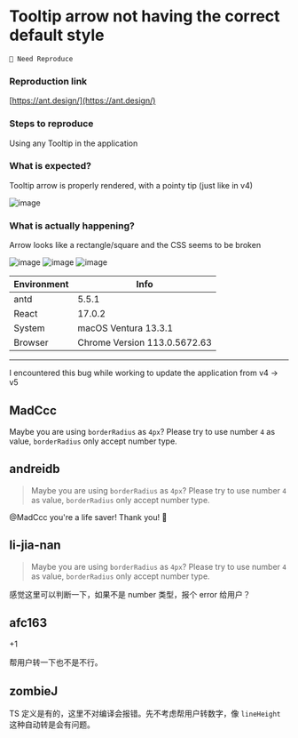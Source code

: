 # Tooltip arrow not having the correct default style

`🤔 Need Reproduce`

### Reproduction link

[https://ant.design/](https://ant.design/)

### Steps to reproduce

Using any Tooltip in the application

### What is expected?

Tooltip arrow is properly rendered, with a pointy tip (just like in v4)

![image](https://github.com/ant-design/ant-design/assets/62032417/195437b6-4dbb-4a20-b052-b985297c5ba0)

### What is actually happening?

Arrow looks like a rectangle/square and the CSS seems to be broken

![image](https://github.com/ant-design/ant-design/assets/62032417/8218f393-0872-4806-ad0c-5894064ebe4a)
![image](https://github.com/ant-design/ant-design/assets/62032417/563b1c05-9425-4d0c-9a4d-0dc23733bd99)
![image](https://github.com/ant-design/ant-design/assets/62032417/f6f15a2c-6a20-4cac-8f81-5e7d3cdd2be1)

| Environment | Info                         |
| ----------- | ---------------------------- |
| antd        | 5.5.1                        |
| React       | 17.0.2                       |
| System      | macOS Ventura 13.3.1         |
| Browser     | Chrome Version 113.0.5672.63 |

---

I encountered this bug while working to update the application from v4 -> v5

<!-- generated by ant-design-issue-helper. DO NOT REMOVE -->

## MadCcc

Maybe you are using `borderRadius` as `4px`? Please try to use number `4` as value, `borderRadius` only accept number type.

## andreidb

> Maybe you are using `borderRadius` as `4px`? Please try to use number `4` as value, `borderRadius` only accept number type.

@MadCcc you're a life saver! Thank you! 💯

## li-jia-nan

> Maybe you are using `borderRadius` as `4px`? Please try to use number `4` as value, `borderRadius` only accept number type.

感觉这里可以判断一下，如果不是 number 类型，报个 error 给用户？

## afc163

+1

帮用户转一下也不是不行。

## zombieJ

TS 定义是有的，这里不对编译会报错。先不考虑帮用户转数字，像 `lineHeight` 这种自动转是会有问题。
